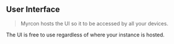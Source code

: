 ## User Interface

> Myrcon hosts the UI so it to be accessed by all your devices.

The UI is free to use regardless of where your instance is hosted.
